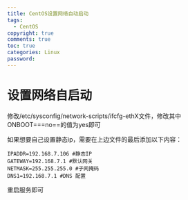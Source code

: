 ```yaml
---
title: CentOS设置网络自动启动
tags:
  - CentOS 
copyright: true
comments: true
toc: true
categories: Linux
password:
---
```

 
# 设置网络自启动
修改/etc/sysconfig/network-scripts/ifcfg-ethX文件，修改其中ONBOOT===no==的值为yes即可

如果想要自己设置静态ip，需要在上边文件的最后添加以下内容：
~~~
IPADDR=192.168.7.106 #静态IP  
GATEWAY=192.168.7.1 #默认网关  
NETMASK=255.255.255.0 #子网掩码  
DNS1=192.168.7.1 #DNS 配置
~~~
重启服务即可